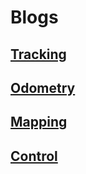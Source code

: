 # Blogs

## [Tracking](tracking/tracking.md)

## [Odometry](odometry/odometry.md)

## [Mapping](mapping/mapping.md)


## [Control](control/control.md)